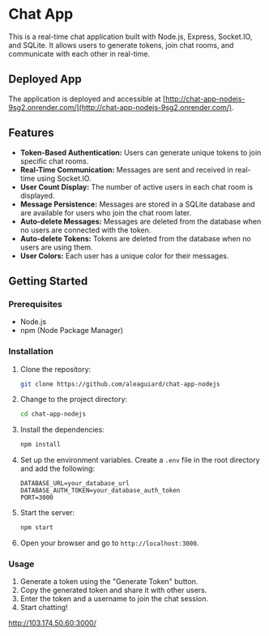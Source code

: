 # Chat App

This is a real-time chat application built with Node.js, Express, Socket.IO, and SQLite. It allows users to generate tokens, join chat rooms, and communicate with each other in real-time.

## Deployed App

The application is deployed and accessible at [http://chat-app-nodejs-9sg2.onrender.com/](http://chat-app-nodejs-9sg2.onrender.com/).

## Features

- **Token-Based Authentication:** Users can generate unique tokens to join specific chat rooms.
- **Real-Time Communication:** Messages are sent and received in real-time using Socket.IO.
- **User Count Display:** The number of active users in each chat room is displayed.
- **Message Persistence:** Messages are stored in a SQLite database and are available for users who join the chat room later.
- **Auto-delete Messages:** Messages are deleted from the database when no users are connected with the token.
- **Auto-delete Tokens:** Tokens are deleted from the database when no users are using them.
- **User Colors:** Each user has a unique color for their messages.

## Getting Started

### Prerequisites

- Node.js
- npm (Node Package Manager)

### Installation

1. Clone the repository:

   ```bash
   git clone https://github.com/aleaguiard/chat-app-nodejs
   ```

2. Change to the project directory:

   ```bash
   cd chat-app-nodejs
   ```

3. Install the dependencies:

   ```bash
   npm install
   ```

4. Set up the environment variables. Create a `.env` file in the root directory and add the following:

   ```env
   DATABASE_URL=your_database_url
   DATABASE_AUTH_TOKEN=your_database_auth_token
   PORT=3000
   ```

5. Start the server:

   ```bash
   npm start
   ```

6. Open your browser and go to `http://localhost:3000`.

### Usage

1. Generate a token using the "Generate Token" button.
2. Copy the generated token and share it with other users.
3. Enter the token and a username to join the chat session.
4. Start chatting!

http://103.174.50.60:3000/
